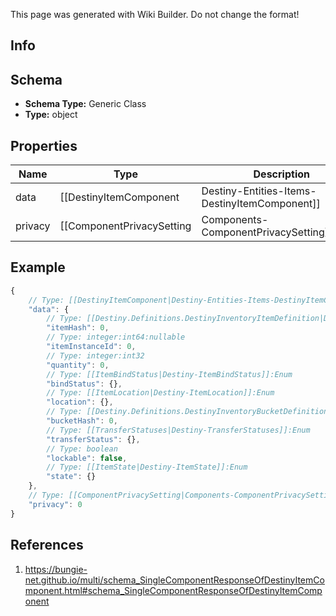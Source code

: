 <span class="wiki-builder">This page was generated with Wiki Builder. Do not change the format!</span>

## Info

## Schema
* **Schema Type:** Generic Class
* **Type:** object

## Properties
Name | Type | Description
---- | ---- | -----------
data | [[DestinyItemComponent|Destiny-Entities-Items-DestinyItemComponent]] | 
privacy | [[ComponentPrivacySetting|Components-ComponentPrivacySetting]]:Enum | 

## Example
```javascript
{
    // Type: [[DestinyItemComponent|Destiny-Entities-Items-DestinyItemComponent]]
    "data": {
        // Type: [[Destiny.Definitions.DestinyInventoryItemDefinition|Destiny-Definitions-DestinyInventoryItemDefinition]]:integer:uint32
        "itemHash": 0,
        // Type: integer:int64:nullable
        "itemInstanceId": 0,
        // Type: integer:int32
        "quantity": 0,
        // Type: [[ItemBindStatus|Destiny-ItemBindStatus]]:Enum
        "bindStatus": {},
        // Type: [[ItemLocation|Destiny-ItemLocation]]:Enum
        "location": {},
        // Type: [[Destiny.Definitions.DestinyInventoryBucketDefinition|Destiny-Definitions-DestinyInventoryBucketDefinition]]:integer:uint32
        "bucketHash": 0,
        // Type: [[TransferStatuses|Destiny-TransferStatuses]]:Enum
        "transferStatus": {},
        // Type: boolean
        "lockable": false,
        // Type: [[ItemState|Destiny-ItemState]]:Enum
        "state": {}
    },
    // Type: [[ComponentPrivacySetting|Components-ComponentPrivacySetting]]:Enum
    "privacy": 0
}

```

## References
1. https://bungie-net.github.io/multi/schema_SingleComponentResponseOfDestinyItemComponent.html#schema_SingleComponentResponseOfDestinyItemComponent
